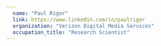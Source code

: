```yaml
---
  name: "Paul Rigor"
  link: https://www.linkedin.com/in/paulrigor
  organization: "Verizon Digital Media Services"
  occupation_title: "Research Scientist"
---
```

